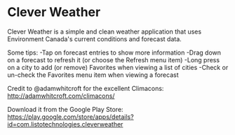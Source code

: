 Clever Weather
==============

Clever Weather is a simple and clean weather application that uses Environment Canada's current conditions and forecast data.

Some tips:
-Tap on forecast entries to show more information
-Drag down on a forecast to refresh it (or choose the Refresh menu item)
-Long press on a city to add (or remove) Favorites when viewing a list of cities
-Check or un-check the Favorites menu item when viewing a forecast

Credit to @adamwhitcroft for the excellent Climacons: <http://adamwhitcroft.com/climacons/>

Download it from the Google Play Store: <https://play.google.com/store/apps/details?id=com.listotechnologies.cleverweather>
